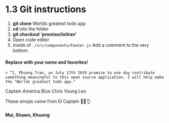 # 1.3 Git instructions

1. **git clone** Worlds greatest todo app
2. **cd** into the folder
3. **git checkout ‘promise/loitran’**
4. Open code editor
5. Inside of `./src/components/Footer.js` Add a comment to the very bottom.

#### Replace with your name and favorites!

	> “I, Phuong Tran, on July 17th 2019 promise to one day contribute something meaningful to this open source application. I will help make the "Worlds greatest todo app."


Captain America
Blue
Chris Young
Leo


These emojis came from El Captain
💪🙌👌

#### Mai, Shawn, Khuong
